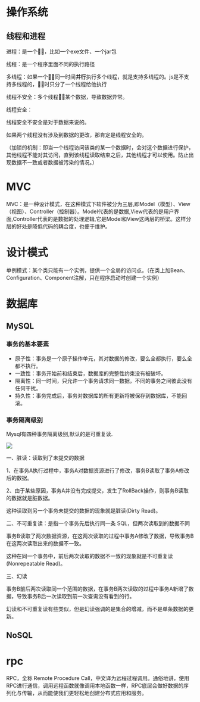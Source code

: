 # 操作系统

## 线程和进程

进程：是一个🍭🍭，比如一个exe文件、一个jar包

线程：是一个程序里面不同的执行路径

多线程：如果一个🍭🍭同一时间**并行**执行多个线程，就是支持多线程的。js是不支持多线程的，🍭🍭时只分了一个线程给他执行

线程不安全：多个线程🍭🍭某个数据，导致数据异常。



线程安全：

线程安全不安全是对于数据来说的。

如果两个线程没有涉及到数据的更改，那肯定是线程安全的。

（加锁的机制：即当一个线程访问该类的某一个数据时，会对这个数据进行保护，其他线程不能对其访问，直到该线程读取结束之后，其他线程才可以使用。防止出现数据不一致或者数据被污染的情况。）



# MVC

MVC：是一种设计模式，在这种模式下软件被分为三层,即Model（模型）、View（视图）、Controller（控制器）。Model代表的是数据,View代表的是用户界面,Controller代表的是数据的处理逻辑,它是Model和View这两层的桥梁。这样分层的好处是降低代码的耦合度，也便于维护。

# 设计模式

单例模式：某个类只能有一个实例，提供一个全局的访问点。（在类上加Bean、Configuration、Component注解，只在程序启动时创建一个实例）

# 数据库

## MySQL

### 事务的基本要素

- 原子性：事务是一个原子操作单元，其对数据的修改，要么全都执行，要么全都不执行。
- 一致性：事务开始前和结束后，数据库的完整性约束没有被破坏。
- 隔离性：同一时间，只允许一个事务请求同一数据，不同的事务之间彼此没有任何干扰。
- 持久性：事务完成后，事务对数据库的所有更新将被保存到数据库，不能回滚。

### 事务隔离级别

Mysql有四种事务隔离级别,默认的是可重复读.

![](https://cdn.jsdelivr.net/gh/1323216010/cdn/picture/md/interview/%E5%9B%9B%E7%A7%8D%E4%BA%8B%E5%8A%A1%E9%9A%94%E7%A6%BB%E7%BA%A7%E5%88%AB.png)

一、脏读：读取到了未提交的数据

1、在事务A执行过程中，事务A对数据资源进行了修改，事务B读取了事务A修改后的数据。

2、由于某些原因，事务A并没有完成提交，发生了RollBack操作，则事务B读取的数据就是脏数据。

这种读取到另一个事务未提交的数据的现象就是脏读(Dirty Read)。

二、不可重复读：是指一个事务先后执行同一条 SQL，但两次读取到的数据不同

事务B读取了两次数据资源，在这两次读取的过程中事务A修改了数据，导致事务B在这两次读取出来的数据不一致。

这种在同一个事务中，前后两次读取的数据不一致的现象就是不可重复读(Nonrepeatable Read)。

三、幻读

事务B前后两次读取同一个范围的数据，在事务B两次读取的过程中事务A新增了数据，导致事务B后一次读取到前一次查询没有看到的行。

幻读和不可重复读有些类似，但是幻读强调的是集合的增减，而不是单条数据的更新。



## NoSQL

# rpc

RPC，全称 Remote Procedure Call，中文译为远程过程调用。通俗地讲，使用RPC进行通信，调用远程函数就像调用本地函数一样，RPC底层会做好数据的序列化与传输，从而能使我们更轻松地创建分布式应用和服务。